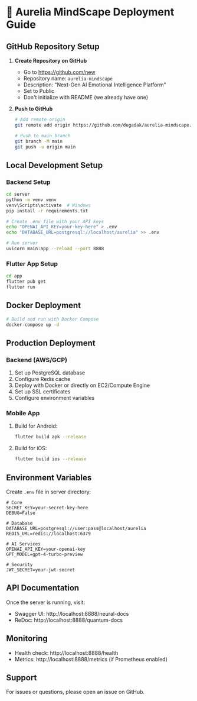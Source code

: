 # 🚀 Aurelia MindScape Deployment Guide

## GitHub Repository Setup

1. **Create Repository on GitHub**
   - Go to https://github.com/new
   - Repository name: `aurelia-mindscape`
   - Description: "Next-Gen AI Emotional Intelligence Platform"
   - Set to Public
   - Don't initialize with README (we already have one)

2. **Push to GitHub**
   ```bash
   # Add remote origin
   git remote add origin https://github.com/dugadak/aurelia-mindscape.git
   
   # Push to main branch
   git branch -M main
   git push -u origin main
   ```

## Local Development Setup

### Backend Setup
```bash
cd server
python -m venv venv
venv\Scripts\activate  # Windows
pip install -r requirements.txt

# Create .env file with your API keys
echo "OPENAI_API_KEY=your-key-here" > .env
echo "DATABASE_URL=postgresql://localhost/aurelia" >> .env

# Run server
uvicorn main:app --reload --port 8888
```

### Flutter App Setup
```bash
cd app
flutter pub get
flutter run
```

## Docker Deployment
```bash
# Build and run with Docker Compose
docker-compose up -d
```

## Production Deployment

### Backend (AWS/GCP)
1. Set up PostgreSQL database
2. Configure Redis cache
3. Deploy with Docker or directly on EC2/Compute Engine
4. Set up SSL certificates
5. Configure environment variables

### Mobile App
1. Build for Android:
   ```bash
   flutter build apk --release
   ```

2. Build for iOS:
   ```bash
   flutter build ios --release
   ```

## Environment Variables

Create `.env` file in server directory:
```env
# Core
SECRET_KEY=your-secret-key-here
DEBUG=False

# Database
DATABASE_URL=postgresql://user:pass@localhost/aurelia
REDIS_URL=redis://localhost:6379

# AI Services
OPENAI_API_KEY=your-openai-key
GPT_MODEL=gpt-4-turbo-preview

# Security
JWT_SECRET=your-jwt-secret
```

## API Documentation

Once the server is running, visit:
- Swagger UI: http://localhost:8888/neural-docs
- ReDoc: http://localhost:8888/quantum-docs

## Monitoring

- Health check: http://localhost:8888/health
- Metrics: http://localhost:8888/metrics (if Prometheus enabled)

## Support

For issues or questions, please open an issue on GitHub.